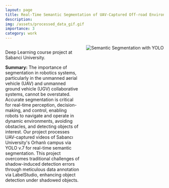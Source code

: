 ```yaml
---
layout: page
title: Real-Time Semantic Segmentation of UAV-Captured Off-road Environments
description: 
img: /assets/processed_data_gif.gif
importance: 3
category: work
---
```


<div class="container" style="display: flex; align-items: flex-start;">
  <div class="summary" style="flex: 1;">
    <p>Deep Learning course project at Sabanci University.</p>
    <p><strong>Summary:</strong> The importance of segmentation in robotics systems, particularly in the unmanned aerial vehicle (UAV) and unmanned ground vehicle (UGV) collaborative systems, cannot be overstated. Accurate segmentation is critical for real-time perception, decision-making, and control, enabling robots to navigate and operate in dynamic environments, avoiding obstacles, and detecting objects of interest. Our project processes UAV-captured videos of Sabancı University's Orhanlı campus via YOLO v.7 for real-time semantic segmentation. This project overcomes traditional challenges of shadow-induced detection errors through meticulous data annotation via LabelStudio, enhancing object detection under shadowed objects.</p>
  </div>
  <div class="image" style="margin-left: 20px;">
    <img src="/assets/processed_data_gif.gif" alt="Semantic Segmentation with YOLO" style="max-width: 100%; height: auto;">
  </div>
</div>
